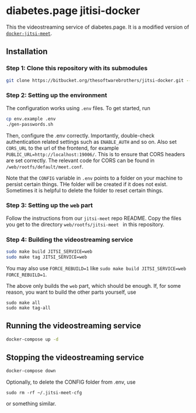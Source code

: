 # diabetes.page jitisi-docker

This the videostreaming service of diabetes.page. It is a modified version of [`docker-jitsi-meet`](https://github.com/jitsi/docker-jitsi-meet).

## Installation

### Step 1: Clone this repository with its submodules

```bash
git clone https://bitbucket.org/thesoftwarebrothers/jitsi-docker.git --recursive
```

### Step 2: Setting up the environment

The configuration works using `.env` files. To get started, run

```bash
cp env.example .env
./gen-passwords.sh
```

Then, configure the .env correctly. Importantly, double-check authentication related settings such as `ENABLE_AUTH` and so on. Also set `CORS_URL` to the url of the frontend, for example `PUBLIC_URL=http://localhost:19006/`. This is to ensure that CORS headers are set correctly. The relevant code for CORS can be found in `/web/rootfs/default/meet.conf`.

Note that the `CONFIG` variable in `.env` points to a folder on your machine to persist certain things. THe folder will be created if it does not exist. Sometimes it is helpful to delete the folder to reset certain things.

### Step 3: Setting up the `web` part

Follow the instructions from our `jitsi-meet` repo README. Copy the files you get to the directory `web/rootfs/jitsi-meet ` in this repository.

### Step 4: Building the videostreaming service

```bash
sudo make build JITSI_SERVICE=web
sudo make tag JITSI_SERVICE=web
```

You may also use `FORCE_REBUILD=1` like `sudo make build JITSI_SERVICE=web FORCE_REBUILD=1`.

The above only builds the `web` part, which should be enough. If, for some reason, you want to build the other parts yourself, use

```
sudo make all
sudo make tag-all
```

## Running the videostreaming service

```bash
docker-compose up -d
```

## Stopping the videostreaming service

```bash
docker-compose down
```

Optionally, to delete the CONFIG folder from .env, use

```
sudo rm -rf ~/.jitsi-meet-cfg
```

or something similar.